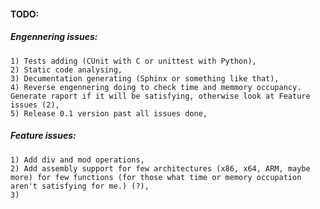 #### TODO:
##### Engennering issues:
    1) Tests adding (CUnit with C or unittest with Python),
    2) Static code analysing,
    3) Decumentation generating (Sphinx or something like that),
    4) Reverse engennering doing to check time and memmory occupancy. Generate raport if it will be satisfying, otherwise look at Feature issues (2),
    5) Release 0.1 version past all issues done,

##### Feature issues:
    1) Add div and mod operations,
    2) Add assembly support for few architectures (x86, x64, ARM, maybe more) for few functions (for those what time or memory occupation aren't satisfying for me.) (?),
    3)
